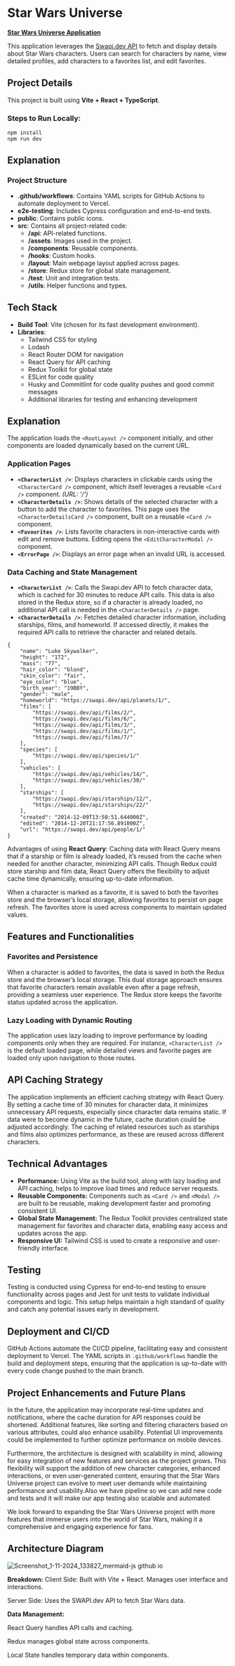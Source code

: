 <h1>Star Wars Universe</h1>

<a href=https://star-wars-universe-eight.vercel.app/><b>Star Wars Universe Application</b></a>
<p>This application leverages the <a href="https://swapi.dev">Swapi.dev API</a> to fetch and display details about Star Wars characters. Users can search for characters by name, view detailed profiles, add characters to a favorites list, and edit favorites.</p>

<h2>Project Details</h2>

<p>This project is built using <b>Vite + React + TypeScript</b>.</p>
<h3>Steps to Run Locally:</h3>
<pre><code>npm install
npm run dev
</code></pre>

<h2>Explanation</h2>

<h3>Project Structure</h3>
<ul>
  <li><b>.github/workflows</b>: Contains YAML scripts for GitHub Actions to automate deployment to Vercel.</li>
  <li><b>e2e-testing</b>: Includes Cypress configuration and end-to-end tests.</li>
  <li><b>public</b>: Contains public icons.</li>
  <li><b>src</b>: Contains all project-related code:
    <ul>
      <li><b>/api</b>: API-related functions.</li>
      <li><b>/assets</b>: Images used in the project.</li>
      <li><b>/components</b>: Reusable components.</li>
      <li><b>/hooks</b>: Custom hooks.</li>
      <li><b>/layout</b>: Main webpage layout applied across pages.</li>
      <li><b>/store</b>: Redux store for global state management.</li>
      <li><b>/test</b>: Unit and integration tests.</li>
      <li><b>/utils</b>: Helper functions and types.</li>
    </ul>
  </li>
</ul>

<h2>Tech Stack</h2>
<ul>
  <li><b>Build Tool</b>: Vite (chosen for its fast development environment).</li>
  <li><b>Libraries</b>:
    <ul>
      <li>Tailwind CSS for styling</li>
      <li>Lodash</li>
      <li>React Router DOM for navigation</li>
      <li>React Query for API caching</li>
      <li>Redux Toolkit for global state</li>
      <li>ESLint for code quality</li>
      <li>Husky and Commitlint for code quality pushes and good commit messages</li>
      <li>Additional libraries for testing and enhancing development</li>
    </ul>
  </li>
</ul>

<h2>Explanation</h2>

<p>The application loads the <code>&lt;RootLayout /&gt;</code> component initially, and other components are loaded dynamically based on the current URL.</p>

<h3>Application Pages</h3>
<ul>
  <li><b><code>&lt;CharacterList /&gt;</code></b>: Displays characters in clickable cards using the <code>&lt;CharacterCard /&gt;</code> component, which itself leverages a reusable <code>&lt;Card /&gt;</code> component. <i>(URL: '/')</i></li>
  <li><b><code>&lt;CharacterDetails /&gt;</code></b>: Shows details of the selected character with a button to add the character to favorites. This page uses the <code>&lt;CharacterDetailsCard /&gt;</code> component, built on a reusable <code>&lt;Card /&gt;</code> component.</li>
  <li><b><code>&lt;Favourites /&gt;</code></b>: Lists favorite characters in non-interactive cards with edit and remove buttons. Editing opens the <code>&lt;EditCharacterModal /&gt;</code> component.</li>
  <li><b><code>&lt;ErrorPage /&gt;</code></b>: Displays an error page when an invalid URL is accessed.</li>
</ul>

<h3>Data Caching and State Management</h3>
<ul>
  <li><b><code>&lt;CharacterList /&gt;</code></b>: Calls the Swapi.dev API to fetch character data, which is cached for 30 minutes to reduce API calls. This data is also stored in the Redux store, so if a character is already loaded, no additional API call is needed in the <code>&lt;CharacterDetails /&gt;</code> page.</li>
  <li><b><code>&lt;CharacterDetails /&gt;</code></b>: Fetches detailed character information, including starships, films, and homeworld. If accessed directly, it makes the required API calls to retrieve the character and related details.</li>
</ul>

<pre><code>{
    "name": "Luke Skywalker",
    "height": "172",
    "mass": "77",
    "hair_color": "blond",
    "skin_color": "fair",
    "eye_color": "blue",
    "birth_year": "19BBY",
    "gender": "male",
    "homeworld": "https://swapi.dev/api/planets/1/",
    "films": [
    	"https://swapi.dev/api/films/2/",
    	"https://swapi.dev/api/films/6/",
    	"https://swapi.dev/api/films/3/",
    	"https://swapi.dev/api/films/1/",
    	"https://swapi.dev/api/films/7/"
    ],
    "species": [
    	"https://swapi.dev/api/species/1/"
    ],
    "vehicles": [
    	"https://swapi.dev/api/vehicles/14/",
    	"https://swapi.dev/api/vehicles/30/"
    ],
    "starships": [
    	"https://swapi.dev/api/starships/12/",
    	"https://swapi.dev/api/starships/22/"
    ],
    "created": "2014-12-09T13:50:51.644000Z",
    "edited": "2014-12-20T21:17:56.891000Z",
    "url": "https://swapi.dev/api/people/1/"
}
</code></pre>

<p>Advantages of using <b>React Query</b>: Caching data with React Query means that if a starship or film is already loaded, it’s reused from the cache when needed for another character, minimizing API calls. Though Redux could store starship and film data, React Query offers the flexibility to adjust cache time dynamically, ensuring up-to-date information.</p>

<p>When a character is marked as a favorite, it is saved to both the favorites store and the browser’s local storage, allowing favorites to persist on page refresh. The favorites store is used across components to maintain updated values.</p>

<h2>Features and Functionalities</h2>

<h3>Favorites and Persistence</h3>
<p>When a character is added to favorites, the data is saved in both the Redux store and the browser’s local storage. This dual storage approach ensures that favorite characters remain available even after a page refresh, providing a seamless user experience. The Redux store keeps the favorite status updated across the application.</p>

<h3>Lazy Loading with Dynamic Routing</h3>
<p>The application uses lazy loading to improve performance by loading components only when they are required. For instance, <code>&lt;CharacterList /&gt;</code> is the default loaded page, while detailed views and favorite pages are loaded only upon navigation to those routes.</p>

<h2>API Caching Strategy</h2>

<p>The application implements an efficient caching strategy with React Query. By setting a cache time of 30 minutes for character data, it minimizes unnecessary API requests, especially since character data remains static. If data were to become dynamic in the future, cache duration could be adjusted accordingly. The caching of related resources such as starships and films also optimizes performance, as these are reused across different characters.</p>

<h2>Technical Advantages</h2>

<ul>
  <li><b>Performance:</b> Using Vite as the build tool, along with lazy loading and API caching, helps to improve load times and reduce server requests.</li>
  <li><b>Reusable Components:</b> Components such as <code>&lt;Card /&gt;</code> and <code>&lt;Modal /&gt;</code> are built to be reusable, making development faster and promoting consistent UI.</li>
  <li><b>Global State Management:</b> The Redux Toolkit provides centralized state management for favorites and character data, enabling easy access and updates across the app.</li>
  <li><b>Responsive UI:</b> Tailwind CSS is used to create a responsive and user-friendly interface.</li>
</ul>

<h2>Testing</h2>

<p>Testing is conducted using Cypress for end-to-end testing to ensure functionality across pages and Jest for unit tests to validate individual components and logic. This setup helps maintain a high standard of quality and catch any potential issues early in development.</p>

<h2>Deployment and CI/CD</h2>

<p>GitHub Actions automate the CI/CD pipeline, facilitating easy and consistent deployment to Vercel. The YAML scripts in <code>.github/workflows</code> handle the build and deployment steps, ensuring that the application is up-to-date with every code change pushed to the main branch.</p>

<h2>Project Enhancements and Future Plans</h2>

<p>In the future, the application may incorporate real-time updates and notifications, where the cache duration for API responses could be shortened. Additional features, like sorting and filtering characters based on various attributes, could also enhance usability. Potential UI improvements could be implemented to further optimize performance on mobile devices.</p>

<p>Furthermore, the architecture is designed with scalability in mind, allowing for easy integration of new features and services as the project grows. This flexibility will support the addition of new character categories, enhanced interactions, or even user-generated content, ensuring that the Star Wars Universe project can evolve to meet user demands while maintaining performance and usability.Also we have pipeline so we can add new code and tests and it will make our app testing also scalable and automated</p>

<p>We look forward to expanding the Star Wars Universe project with more features that immerse users into the world of Star Wars, making it a comprehensive and engaging experience for fans.</p>

<h2>Architecture Diagram</h2>

![Screenshot_1-11-2024_133827_mermaid-js github io](https://github.com/user-attachments/assets/f0c08124-dc68-4111-85e4-c8b124c4f7b8)

<b>Breakdown:</b>
Client Side: Built with Vite + React. Manages user interface and interactions.

Server Side: Uses the SWAPI.dev API to fetch Star Wars data.

<b>Data Management:</b>

React Query handles API calls and caching.

Redux manages global state across components.

Local State handles temporary data within components.

